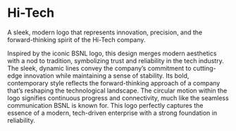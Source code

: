 # Hi-Tech
A sleek, modern logo that represents innovation, precision, and the forward-thinking spirit of the Hi-Tech company.

Inspired by the iconic BSNL logo, this design merges modern aesthetics with a nod to tradition, symbolizing trust and reliability in the tech industry. The sleek, dynamic lines convey the company’s commitment to cutting-edge innovation while maintaining a sense of stability. Its bold, contemporary style reflects the forward-thinking approach of a company that’s reshaping the technological landscape. The circular motion within the logo signifies continuous progress and connectivity, much like the seamless communication BSNL is known for. This logo perfectly captures the essence of a modern, tech-driven enterprise with a strong foundation in reliability.
